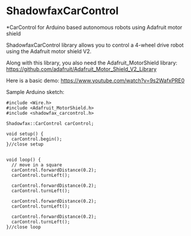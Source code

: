 # ShadowfaxCarControl
*CarControl for Arduino based autonomous robots using Adafruit motor shield

ShadowfaxCarControl library allows you to control a 4-wheel drive robot
  using the Adafruit motor shield V2.
  
Along with this library, you also need the Adafruit_MotorShield library:
  https://github.com/adafruit/Adafruit_Motor_Shield_V2_Library
  
Here is a basic demo: https://www.youtube.com/watch?v=9s2WafxPRE0

Sample Arduino sketch:
```
#include <Wire.h>
#include <Adafruit_MotorShield.h>
#include <shadowfax_carcontrol.h>

Shadowfax::CarControl carControl;

void setup() {
  carControl.begin();
}//close setup


void loop() {
  // move in a square
  carControl.forwardDistance(0.2);
  carControl.turnLeft();
  
  carControl.forwardDistance(0.2);
  carControl.turnLeft();
  
  carControl.forwardDistance(0.2);
  carControl.turnLeft();
  
  carControl.forwardDistance(0.2);
  carControl.turnLeft();
}//close loop
```
